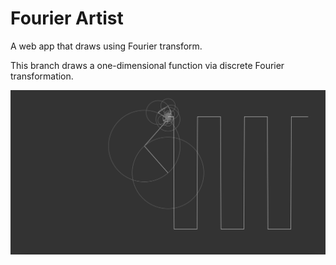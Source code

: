 # Fourier Artist

A web app that draws using Fourier transform.

This branch draws a one-dimensional function via discrete Fourier transformation.

![demo](/_github_img/fourier-1d.png)
